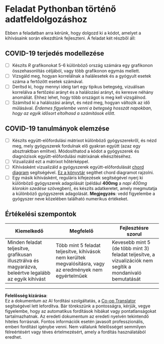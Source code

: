 <!--
CO_OP_TRANSLATOR_METADATA:
{
  "original_hash": "dc8f035ce92e4eaa078ab19caa68267a",
  "translation_date": "2025-08-26T14:51:17+00:00",
  "source_file": "2-Working-With-Data/07-python/assignment.md",
  "language_code": "hu"
}
-->
# Feladat Pythonban történő adatfeldolgozáshoz

Ebben a feladatban arra kérünk, hogy dolgozd ki a kódot, amelyet a kihívásaink során elkezdtünk fejleszteni. A feladat két részből áll:

## COVID-19 terjedés modellezése

 - [ ] Készíts *R* grafikonokat 5-6 különböző ország számára egy grafikonon összehasonlítás céljából, vagy több grafikonon egymás mellett.
 - [ ] Vizsgáld meg, hogyan korrelálnak a halálesetek és a gyógyult esetek száma a fertőzött esetek számával.
 - [ ] Derítsd ki, hogy mennyi ideig tart egy tipikus betegség, vizuálisan korrelálva a fertőzési arányt és a halálozási arányt, és keresve néhány anomáliát. Ehhez lehet, hogy több országot is meg kell vizsgálnod.
 - [ ] Számítsd ki a halálozási arányt, és nézd meg, hogyan változik az idő múlásával. *Érdemes figyelembe venni a betegség hosszát napokban, hogy az egyik idősort eltolhasd a számítások előtt.*

## COVID-19 tanulmányok elemzése

- [ ] Készíts együtt-előfordulási mátrixot különböző gyógyszerekről, és nézd meg, mely gyógyszerek fordulnak elő gyakran együtt (azaz egy absztraktban említve). Módosíthatod a kódot a gyógyszerek és diagnózisok együtt-előfordulási mátrixának elkészítéséhez.
- [ ] Vizualizáld ezt a mátrixot hőtérképpel.
- [ ] Kihívásként vizualizáld a gyógyszerek együtt-előfordulását [chord diagram](https://en.wikipedia.org/wiki/Chord_diagram) segítségével. [Ez a könyvtár](https://pypi.org/project/chord/) segíthet chord diagramot rajzolni.
- [ ] Egy másik kihívásként, reguláris kifejezések segítségével nyerj ki különböző gyógyszerek adagolását (például **400mg** a *napi 400mg klorokin szedése* szövegben), és készíts adatkeretet, amely megmutatja a különböző gyógyszerek adagolását. **Megjegyzés**: vedd figyelembe a gyógyszer neve közelében található numerikus értékeket.

## Értékelési szempontok

Kiemelkedő | Megfelelő | Fejlesztésre szorul
--- | --- | -- |
Minden feladat teljesítve, grafikusan illusztrálva és magyarázva, beleértve legalább az egyik kihívást | Több mint 5 feladat teljesítve, kihívások nem kerültek megvalósításra, vagy az eredmények nem egyértelműek | Kevesebb mint 5 (de több mint 3) feladat teljesítve, a vizualizációk nem segítik a mondanivaló bemutatását

---

**Felelősség kizárása**:  
Ez a dokumentum az AI fordítási szolgáltatás, a [Co-op Translator](https://github.com/Azure/co-op-translator) segítségével lett lefordítva. Bár törekszünk a pontosságra, kérjük, vegye figyelembe, hogy az automatikus fordítások hibákat vagy pontatlanságokat tartalmazhatnak. Az eredeti dokumentum az eredeti nyelvén tekintendő hiteles forrásnak. Fontos információk esetén javasolt professzionális, emberi fordítást igénybe venni. Nem vállalunk felelősséget semmilyen félreértésért vagy téves értelmezésért, amely a fordítás használatából eredhet.